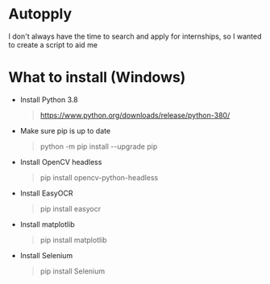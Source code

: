 # Autopply
 I don't always have the time to search and apply for internships, so I wanted to create a script to aid me

# What to install (Windows)
- Install Python 3.8
  > https://www.python.org/downloads/release/python-380/
- Make sure pip is up to date
  > python -m pip install --upgrade pip
- Install OpenCV headless
  > pip install opencv-python-headless
- Install EasyOCR
  > pip install easyocr
- Install matplotlib
  > pip install matplotlib
- Install Selenium
  > pip install Selenium

